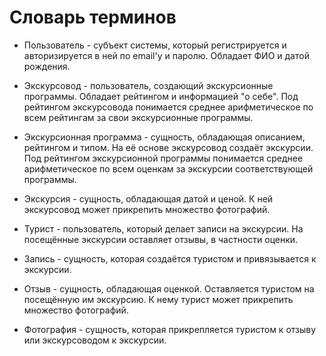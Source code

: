 # Словарь терминов

* Пользователь - субъект системы, который регистрируется и авторизируется в ней по email'у и паролю. Обладает ФИО и датой рождения.

* Экскурсовод - пользователь, создающий экскурсионные программы. Обладает рейтингом и информацией "о себе". Под рейтингом экскурсовода понимается среднее арифметическое по всем рейтингам за свои экскурсионные программы.

* Экскурсионная программа - сущность, обладающая описанием, рейтингом и типом. На её основе экскурсовод создаёт экскурсии. Под рейтингом экскурсионной программы понимается среднее арифметическое по всем оценкам за экскурсии соответствующей программы.

* Экскурсия - сущность, обладающая датой и ценой. К ней экскурсовод может прикрепить множество фотографий.

* Турист - пользователь, который делает записи на экскурсии. На посещённые экскурсии оставляет отзывы, в частности оценки.

* Запись - сущность, которая создаётся туристом и привязывается к экскурсии.

* Отзыв - сущность, обладающая оценкой. Оставляется туристом на посещённую им экскурсию. К нему турист может прикрепить множество фотографий.

* Фотография - сущность, которая прикрепляется туристом к отзыву или экскурсоводом к экскурсии.
